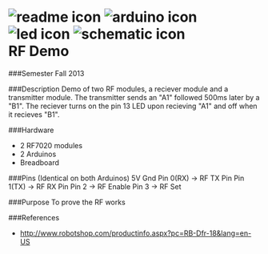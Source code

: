 <h1>
<img src="https://raw.github.com/TinkerUMD/TinkerUMD/master/icons/readme_icon_64x64.jpg" alt="readme icon" >
<img src="https://raw.github.com/TinkerUMD/TinkerUMD/master/icons/arduino_icon_64x64.jpg" alt="arduino icon">
<img src="https://raw.github.com/TinkerUMD/TinkerUMD/master/icons/led_icon_64x64.jpg" alt="led icon">
<img src="https://raw.github.com/TinkerUMD/TinkerUMD/master/icons/schematic_icon_64x64.jpg" alt="schematic icon">
<br>
RF Demo
</h1>

###Semester
Fall 2013

###Description
Demo of two RF modules, a reciever module and a transmitter module. The transmitter sends an "A1" followed 500ms later by a "B1". The reciever turns on the pin 13 LED upon recieving "A1" and off when it recieves "B1".

###Hardware
* 2 RF7020 modules 
* 2 Arduinos
* Breadboard

###Pins
(Identical on both Arduinos)
5V
Gnd
Pin 0(RX) -> RF TX Pin
Pin 1(TX) -> RF RX Pin
Pin 2	  -> RF Enable
Pin 3	  -> RF Set

###Purpose
To prove the RF works

###References
* http://www.robotshop.com/productinfo.aspx?pc=RB-Dfr-18&lang=en-US
